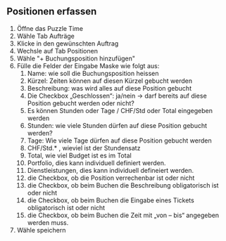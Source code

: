 ## Positionen erfassen
1. Öffne das Puzzle Time
1. Wähle Tab Aufträge
1. Klicke in den gewünschten Auftrag
1. Wechsle auf Tab Positionen
1. Wähle "+ Buchungsposition hinzufügen"
1. Fülle die Felder der Eingabe Maske wie folgt aus:
   1. Name: wie soll die Buchungsposition heissen
   1. Kürzel: Zeiten können auf diesen Kürzel gebucht werden
   1. Beschreibung: was wird alles auf diese Position gebucht
   1. Die Checkbox „Geschlossen“: ja/nein → darf bereits auf diese Position gebucht werden oder nicht?
   1. Es können Stunden oder Tage / CHF/Std oder Total eingegeben werden 
   1. Stunden: wie viele Stunden dürfen auf diese Position gebucht werden?
   1. Tage: Wie viele Tage dürfen auf diese Position gebucht werden
   1. CHF/Std.* , wieviel ist der Stundensatz
   1. Total, wie viel Budget ist es im Total
   1. Portfolio, dies kann individuell definiert werden. 
   1. Dienstleistungen, dies kann individuell defineiert werden. 
   1. die Checkbox, ob die Position verrechenbar ist oder nicht
   1. die Checkbox, ob beim Buchen die Beschreibung obligatorisch ist oder nicht
   1. die Checkbox, ob beim Buchen die Eingabe eines Tickets obligatorisch ist oder nicht
   1. die Checkbox, ob beim Buchen die Zeit mit „von – bis“ angegeben werden muss.
1. Wähle speichern
